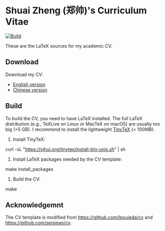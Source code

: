# Shuai Zheng (郑帅)'s Curriculum Vitae

[![Build](https://github.com/FDUZS/cv/actions/workflows/build.yaml/badge.svg)](https://github.com/FDUZS/cv/actions/workflows/build.yaml)

These are the LaTeX sources for my academic CV.

## Download

Download my CV:

- [English version](https://github.com/FDUZS/cv/raw/gh-pages/ShuaiZheng_cv_en.pdf)
- [Chinese version](https://github.com/FDUZS/cv/raw/gh-pages/ShuaiZheng_cv_cn.pdf)

## Build

To build the CV, you need to have LaTeX installed. The full LaTeX distribution
(e.g., TeXLive on Linux or MacTeX on macOS) are usually too big (>5 GB).
I recommend to install the lightweight [TinyTeX](https://yihui.org/tinytex/)
(< 100MB).

1. Install TinyTeX:

  curl -sL "https://yihui.org/tinytex/install-bin-unix.sh" | sh

1. Install LaTeX packages needed by the CV template:

  make install_packages

1. Build the CV:

  make

## Acknowledgemnt

The CV template is modified from <https://github.com/leouieda/cv> and <https://github.com/seisman/cv>.
